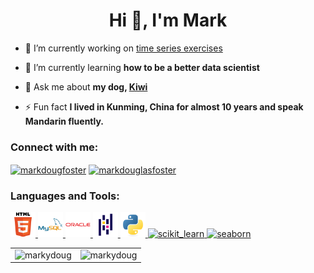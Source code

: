 <h1 align="center">Hi 👋, I'm Mark</h1>

- 🔭 I’m currently working on [time series exercises](https://github.com/markydoug/time-series-exercises)

- 🌱 I’m currently learning **how to be a better data scientist**

- 💬 Ask me about **my dog, [Kiwi](https://www.instagram.com/p/CfUDEIBr0x9/)**

- ⚡ Fun fact **I lived in Kunming, China for almost 10 years and speak Mandarin fluently.**

<h3 align="left">Connect with me:</h3>
<p align="left">
<a href="https://twitter.com/markdougfoster" target="blank"><img align="center" src="https://raw.githubusercontent.com/rahuldkjain/github-profile-readme-generator/master/src/images/icons/Social/twitter.svg" alt="markdougfoster" height="30" width="40" /></a>
<a href="https://linkedin.com/in/markdouglasfoster" target="blank"><img align="center" src="https://raw.githubusercontent.com/rahuldkjain/github-profile-readme-generator/master/src/images/icons/Social/linked-in-alt.svg" alt="markdouglasfoster" height="30" width="40" /></a>
</p>

<h3 align="left">Languages and Tools:</h3>
<p align="left"> <a href="https://www.w3.org/html/" target="_blank" rel="noreferrer"> <img src="https://raw.githubusercontent.com/devicons/devicon/master/icons/html5/html5-original-wordmark.svg" alt="html5" width="40" height="40"/> </a> <a href="https://www.mysql.com/" target="_blank" rel="noreferrer"> <img src="https://raw.githubusercontent.com/devicons/devicon/master/icons/mysql/mysql-original-wordmark.svg" alt="mysql" width="40" height="40"/> </a> <a href="https://www.oracle.com/" target="_blank" rel="noreferrer"> <img src="https://raw.githubusercontent.com/devicons/devicon/master/icons/oracle/oracle-original.svg" alt="oracle" width="40" height="40"/> </a> <a href="https://pandas.pydata.org/" target="_blank" rel="noreferrer"> <img src="https://raw.githubusercontent.com/devicons/devicon/2ae2a900d2f041da66e950e4d48052658d850630/icons/pandas/pandas-original.svg" alt="pandas" width="40" height="40"/> </a> <a href="https://www.python.org" target="_blank" rel="noreferrer"> <img src="https://raw.githubusercontent.com/devicons/devicon/master/icons/python/python-original.svg" alt="python" width="40" height="40"/> </a> <a href="https://scikit-learn.org/" target="_blank" rel="noreferrer"> <img src="https://upload.wikimedia.org/wikipedia/commons/0/05/Scikit_learn_logo_small.svg" alt="scikit_learn" width="40" height="40"/> </a> <a href="https://seaborn.pydata.org/" target="_blank" rel="noreferrer"> <img src="https://seaborn.pydata.org/_images/logo-mark-lightbg.svg" alt="seaborn" width="40" height="40"/> </a> </p>

<table>
    <tr>
        <td><img src="https://github-readme-stats.vercel.app/api?username=markydoug&show_icons=true&locale=en" alt="markydoug" /></td>
<td><img src="https://github-readme-streak-stats.herokuapp.com/?user=markydoug&" alt="markydoug" /></td>
  </tr>
</table>
